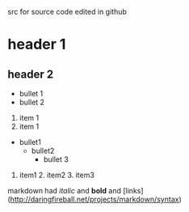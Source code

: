 src for source code edited in github

# header 1

## header 2

- bullet 1
- bullet 2

1. item 1
1. item 1

- bullet1
	- bullet2
		- bullet 3

1. item1
	2. item2
		3. item3

markdown had *italic* and **bold** and 
[links] (http://daringfireball.net/projects/markdown/syntax)
